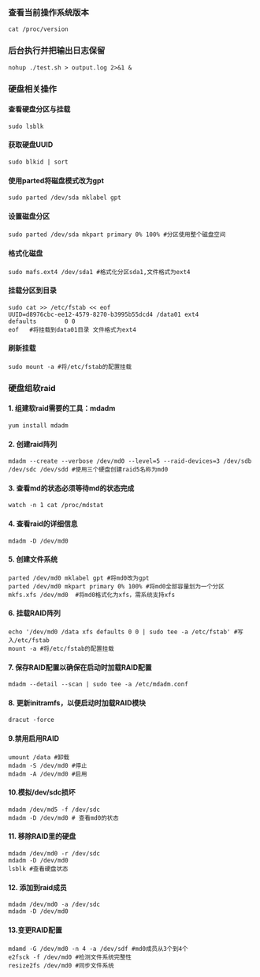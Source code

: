 ### 查看当前操作系统版本
```shell
cat /proc/version
```
### 后台执行并把输出日志保留
```
nohup ./test.sh > output.log 2>&1 &
```

### 硬盘相关操作
#### 查看硬盘分区与挂载
```shell
sudo lsblk
```
#### 获取硬盘UUID
```shell
sudo blkid | sort
```
#### 使用parted将磁盘模式改为gpt
```shell
sudo parted /dev/sda mklabel gpt
```
#### 设置磁盘分区
```shell
sudo parted /dev/sda mkpart primary 0% 100% #分区使用整个磁盘空间
```
#### 格式化磁盘
```shell
sudo mafs.ext4 /dev/sda1 #格式化分区sda1,文件格式为ext4
```
#### 挂载分区到目录
```shell
sudo cat >> /etc/fstab << eof
UUID=d8976cbc-ee12-4579-8270-b3995b55dcd4 /data01 ext4    defaults        0 0
eof   #将挂载到data01目录 文件格式为ext4
```
#### 刷新挂载
```shell
sudo mount -a #将/etc/fstab的配置挂载
```


### 硬盘组软raid
#### 1. 组建软raid需要的工具：mdadm
```shell
yum install mdadm
```
#### 2. 创建raid阵列
```shell
mdadm --create --verbose /dev/md0 --level=5 --raid-devices=3 /dev/sdb /dev/sdc /dev/sdd #使用三个硬盘创建raid5名称为md0
```
#### 3. 查看md的状态**必须等待md的状态完成**
```shell
watch -n 1 cat /proc/mdstat
```
#### 4. 查看raid的详细信息
```shell
mdadm -D /dev/md0
```
#### 5. 创建文件系统
```shell
parted /dev/md0 mklabel gpt #将md0改为gpt
parted /dev/md0 mkpart primary 0% 100% #将md0全部容量划为一个分区
mkfs.xfs /dev/md0  #将md0格式化为xfs，需系统支持xfs
```
#### 6. 挂载RAID阵列
```shell
echo '/dev/md0 /data xfs defaults 0 0 | sudo tee -a /etc/fstab' #写入/etc/fstab
mount -a #将/etc/fstab的配置挂载
```
#### 7. 保存RAID配置以确保在启动时加载RAID配置
```shell
mdadm --detail --scan | sudo tee -a /etc/mdadm.conf
```
#### 8. 更新initramfs，以便启动时加载RAID模块
```shell
dracut -force
```
#### 9.禁用启用RAID
```shell
umount /data #卸载
mdadm -S /dev/md0 #停止
mdadm -A /dev/md0 #启用
```
#### 10.模拟/dev/sdc损坏
```shell
mdadm /dev/md5 -f /dev/sdc
mdadm -D /dev/md0 # 查看md0的状态
```
#### 11. 移除RAID里的硬盘
```shell
mdadm /dev/md0 -r /dev/sdc
mdadm -D /dev/md0
lsblk #查看硬盘状态
```
#### 12. 添加到raid成员
```shell
mdadm /dev/md0 -a /dev/sdc
mdadm -D /dev/md0
```
#### 13.变更RAID配置
```shell
mdamd -G /dev/md0 -n 4 -a /dev/sdf #md0成员从3个到4个
e2fsck -f /dev/md0 #检测文件系统完整性
resize2fs /dev/md0 #同步文件系统
```
